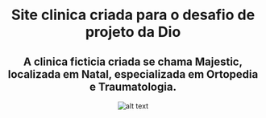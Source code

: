 <h1 align="center">
<br>
Site clinica criada para o desafio de projeto da Dio
 <br>
</h1>
<div align="center">

## A clinica ficticia criada se chama Majestic, localizada em Natal, especializada em Ortopedia e Traumatologia.

![alt text](https://prnt.sc/K3Iczd3936Fp)
